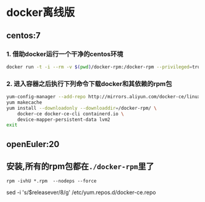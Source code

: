 # docker离线版


## centos:7
### 1. 借助docker运行一个干净的centos环境

```bash
docker run -t -i --rm -v $(pwd)/docker-rpm:/docker-rpm --privileged=true centos
```

### 2. 进入容器之后执行下列命令下载docker和其依赖的rpm包
```bash
yum-config-manager --add-repo http://mirrors.aliyun.com/docker-ce/linux/centos/docker-ce.repo
yum makecache
yum install --downloadonly --downloaddir=/docker-rpm/ \
    docker-ce docker-ce-cli containerd.io \
    device-mapper-persistent-data lvm2 
exit
```

## openEuler:20



## 安装,所有的rpm包都在`./docker-rpm`里了
```
rpm -ivhU *.rpm  --nodeps --force
```

sed -i 's/\$releasever/8/g' /etc/yum.repos.d/docker-ce.repo

